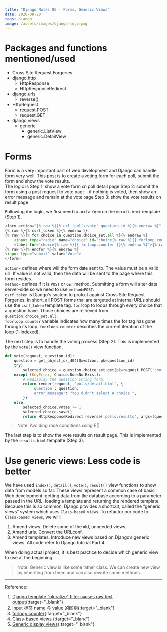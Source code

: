 ```yaml
---
title: "Django Notes 06 - Forms, Generic Views"
date: 2020-08-20
tags: django
image: /assets/images/django-logo.png
---
```


# Packages and functions mentioned/used

- Cross Site Request Forgeries
- django.http
  - HttpResponse
  - HttpResponseRedirect
- django.urls
  - reverse()
- HttpRequest
  - request.POST
  - request.GET
- django.views
  - generic
    - generic.ListView
    - generic.DetailView

# Forms
<!--excerpt.start--> 
Form is a very important part of web development and Django can handle form very well. This post is to create a voting form for each poll, submit the form and show the vote results.<!--excerpt.end-->  
The logic is
Step 1: show a vote form on poll detail page
Step 2: submit the form using a post request to vote page - if nothing is voted, then show an error message and remain at the vote page
Step 3: show the vote results on result page

Following the logic, we first need to add a `form` on the `detail.html` template (Step 1).

```py
<form action="{% raw %}{% url 'polls:vote' question.id %}{% endraw %}" method="post">
{% raw %}{% csrf_token %}{% endraw %}
{% raw %}{% for choice in question.choice_set.all %}{% endraw %}
    <input type="radio" name="choice" id="choice{% raw %}{{ forloop.counter }}{% endraw %}" value="{% raw %}{{ choice.id }}{% endraw %}">
    <label for="choice{% raw %}{{ forloop.counter }}{% endraw %}">{% raw %}{{ choice.choice_text }}{% endraw %}</label><br>
{% raw %}{% endfor %}{% endraw %}
<input type="submit" value="Vote">
</form>
```

`action=` defines where will the form date sent to. The value must be a valid url. If value is not valid, then the data will be sent to the page where this form resides.  
`method=` defines if it is `POST` or `GET` method. Submitting a form will alter data server-side so we need to use `method=POST`.  
`csrf_token` is Django's system to protect against Cross Site Request Forgeries. In short, all POST forms that are targeted at internal URLs should use the `csrf_token` template tag.
`for` loop to loops through every choice that a question have. Those choices are retrieved from `question.choice_set.all`.  
`foorloop.counter` variable indicates how many times the for tag has gone through its loop. `foorloop.counter` describes the current iteration of the loop (1-indexed).

The next step is to handle the voting process (Step 2). This is implemented by the `vote()` view function.

```py
def vote(request, question_id):
    question = get_object_or_404(Question, pk=question_id)
    try:
        selected_choice = question.choice_set.get(pk=request.POST['choice'])
    except (KeyError, Choice.DoesNotExist):
        # Redisplay the question voting form.
        return render(request, 'polls/detail.html', {
            'question': question,
            'error_message': "You didn't select a choice.",
        })
    else:
        selected_choice.votes += 1
        selected_choice.save()
        return HttpResponseRedirect(reverse('polls:results', args=(question.id,)))
```

> Note: Avoiding race conditions using F()

The last step is to show the vote results on result page. This is implemented by the `results.html` tempalte (Step 3).

# Use generic views: Less code is better

We have used `index()`, `detail()`, `vote()`, `result()` view functions to show data from models so far. These views represent a common case of basic Web development: getting data from the database according to a parameter passed in the URL, loading a template and returning the rendered template. Because this is so common, Django provides a shortcut, called the “generic views” system which uses `Class-based views`. To refactor our code to `Class-based views`, we will:

1. Amend views. Delete some of the old, unneeded views.
2. Amend urls. Convert the URLconf.
3. Amend templates. Introduce new views based on Django’s generic views.
   All code refer to Django tutorial Part 4.

When doing actual project, it is best practice to decide which generic view to use at the beginning.

> Note: Generic view is like some father class. We can create new view by inheriting from them and can also rewrite some methods.

---

Reference:

1. [Django template “pluralize” filter causes raw text output](https://stackoverflow.com/questions/63362950/django-template-pluralize-filter-causes-raw-text-output){:target="\_blank"}
2. [input 标签 name 与 value 的区别](https://blog.csdn.net/houst388/article/details/70821255){:target="\_blank"}
3. [forloop.counter](https://docs.djangoproject.com/en/3.1/ref/templates/builtins/){:target="\_blank"}
4. [Class-based views
   ](https://docs.djangoproject.com/en/3.1/topics/class-based-views/){:target="\_blank"}
5. [Generic display views](https://docs.djangoproject.com/en/3.1/ref/class-based-views/generic-display/){:target="\_blank"}
